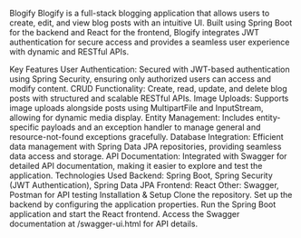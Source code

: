 Blogify
Blogify is a full-stack blogging application that allows users to create, edit, and view blog posts with an intuitive UI. Built using Spring Boot for the backend and React for the frontend, Blogify integrates JWT authentication for secure access and provides a seamless user experience with dynamic and RESTful APIs.

Key Features
User Authentication: Secured with JWT-based authentication using Spring Security, ensuring only authorized users can access and modify content.
CRUD Functionality: Create, read, update, and delete blog posts with structured and scalable RESTful APIs.
Image Uploads: Supports image uploads alongside posts using MultipartFile and InputStream, allowing for dynamic media display.
Entity Management: Includes entity-specific payloads and an exception handler to manage general and resource-not-found exceptions gracefully.
Database Integration: Efficient data management with Spring Data JPA repositories, providing seamless data access and storage.
API Documentation: Integrated with Swagger for detailed API documentation, making it easier to explore and test the application.
Technologies Used
Backend: Spring Boot, Spring Security (JWT Authentication), Spring Data JPA
Frontend: React
Other: Swagger, Postman for API testing
Installation & Setup
Clone the repository.
Set up the backend by configuring the application properties.
Run the Spring Boot application and start the React frontend.
Access the Swagger documentation at /swagger-ui.html for API details.
